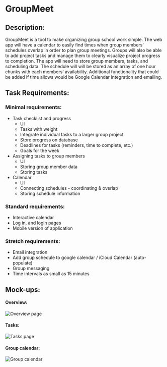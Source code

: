 # GroupMeet

## Description:

GroupMeet is a tool to make organizing group school work simple. The web app will have a calendar to easily find times when group members’ schedules overlap in order to plan group meetings. Groups will also be able to add project tasks and manage them to clearly visualize project progress to completion. The app will need to store group members, tasks, and scheduling data. The schedule will will be stored as an array of one hour chunks with each members’ availability. Additional functionality that could be added if time allows would be Google Calendar integration and emailing.

## Task Requirements:
### Minimal requirements:
* Task checklist and progress
  * UI
  * Tasks with weight
  * Integrate individual tasks to a larger group project
  * Store progress on database
  * Deadlines for tasks (reminders, time to complete, etc.)
  * Goals for the week
* Assigning tasks to group members
  * UI
  * Storing group member data
  * Storing tasks
* Calendar
  * UI
  * Connecting schedules - coordinating & overlap
  * Storing schedule information
### Standard requirements:
* Interactive calendar
* Log in, and login pages
* Mobile version of application
### Stretch requirements:
* Email integration
* Add group schedule to google calendar / iCloud Calendar (auto-populate)
* Group messaging
* Time intervals as small as 15 minutes
## Mock-ups:
#### Overview:
![Overview page](../master/images/overview_sketch.png)
#### Tasks:
![Tasks page](../master/images/tasks_sketch.png)
#### Group calendar:
![Group calendar](../master/images/calendar_sketch.png)
